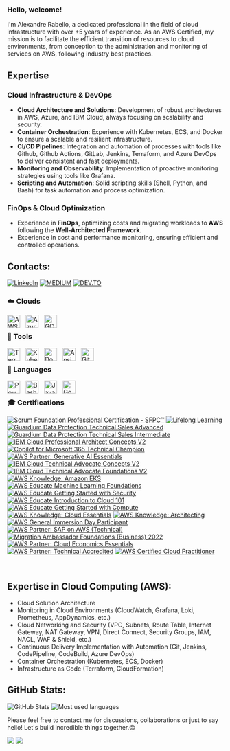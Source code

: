 ### Hello, welcome!

I'm Alexandre Rabello, a dedicated professional in the field of cloud infrastructure with over +5 years of experience. As an AWS Certified, my mission is to facilitate the efficient transition of resources to cloud environments, from conception to the administration and monitoring of services on AWS, following industry best practices.

## Expertise

### Cloud Infrastructure & DevOps
- **Cloud Architecture and Solutions**: Development of robust architectures in AWS, Azure, and IBM Cloud, always focusing on scalability and security.
- **Container Orchestration**: Experience with Kubernetes, ECS, and Docker to ensure a scalable and resilient infrastructure.
- **CI/CD Pipelines**: Integration and automation of processes with tools like Github, Github Actions, GitLab, Jenkins, Terraform, and Azure DevOps to deliver consistent and fast deployments.
- **Monitoring and Observability**: Implementation of proactive monitoring strategies using tools like Grafana.
- **Scripting and Automation**: Solid scripting skills (Shell, Python, and Bash) for task automation and process optimization.

### FinOps & Cloud Optimization
- Experience in **FinOps**, optimizing costs and migrating workloads to **AWS** following the **Well-Architected Framework**.
- Experience in cost and performance monitoring, ensuring efficient and controlled operations.

## Contacts:

[![LinkedIn](https://img.shields.io/badge/LinkedIn-0077B5?style=for-the-badge&logo=linkedin&logoColor=white)](https://www.linkedin.com/in/alexandrerabellosantana/)
[![MEDIUM](https://img.shields.io/badge/Medium-12100E?style=for-the-badge&logo=medium&logoColor=white)](https://medium.com/@alerabello95)
[![DEV.TO](https://img.shields.io/badge/dev.to-0A0A0A?style=for-the-badge&logo=devdotto&logoColor=white)](https://dev.to/alerabello)

### ☁️ Clouds 

<img align="left" alt="AWS" width="30px" style="padding-right:10px;" src="https://cdn.jsdelivr.net/gh/devicons/devicon@latest/icons/amazonwebservices/amazonwebservices-original-wordmark.svg" />
<img align="left" alt="Azure" width="30px" style="padding-right:10px;" src="https://cdn.jsdelivr.net/gh/devicons/devicon@latest/icons/azure/azure-original.svg" />
<img align="left" alt="GCP" width="30px" style="padding-right:10px;" src="https://static-00.iconduck.com/assets.00/google-cloud-icon-2048x1646-7admxejz.png" />


</br>

### 🧰 Tools 

<img align="left" alt="Terraform" width="30px" style="padding-right:10px;" src="https://cdn.jsdelivr.net/gh/devicons/devicon@latest/icons/terraform/terraform-original.svg"/>
<img align="left" alt="Kubernetes" width="30px" style="padding-right:10px;" src="https://cdn.jsdelivr.net/gh/devicons/devicon@latest/icons/kubernetes/kubernetes-original.svg" />
<img align="left" alt="Docker" width="30px" style="padding-right:10px;" src="https://cdn.jsdelivr.net/gh/devicons/devicon@latest/icons/docker/docker-original.svg" />
<img align="left" alt="Ansible" width="30px" style="padding-right:10px;" src="https://cdn.jsdelivr.net/gh/devicons/devicon@latest/icons/ansible/ansible-original-wordmark.svg" />
<img align="left" alt="GitHubActions" width="30px" style="padding-right:10px;" src="https://cdn.jsdelivr.net/gh/devicons/devicon@latest/icons/githubactions/githubactions-plain.svg" />

</br>

### 📜 Languages 

<img align="left" alt="Powershell" width="30px" style="padding-right:10px;" src="https://cdn.jsdelivr.net/gh/devicons/devicon@latest/icons/powershell/powershell-plain.svg" />
<img align="left" alt="Bash" width="30px" style="padding-right:10px;" src="https://cdn.jsdelivr.net/gh/devicons/devicon@latest/icons/bash/bash-original.svg" />
<img align="left" alt="Java" width="30px" style="padding-right:10px;" src="https://cdn.jsdelivr.net/gh/devicons/devicon@latest/icons/java/java-original.svg" />
<img align="left" alt="Go" width="30px" style="padding-right:10px;" src="https://cdn.jsdelivr.net/gh/devicons/devicon@latest/icons/go/go-original.svg" />

</br>

### 🎓 Certifications

<!--START_SECTION:badges-->
[![Scrum Foundation Professional Certification - SFPC™](https://images.credly.com/size/110x110/images/b1bc1abc-c04c-4b80-b3b8-eb13f521eb60/blob)](http://www.credly.com/badges/8a21667b-bdc1-4f24-be1f-fd26c086a7a4 "Scrum Foundation Professional Certification - SFPC™")
[![Lifelong Learning](https://images.credly.com/size/110x110/images/21e16d4d-d2df-46e6-9098-526caab49e63/blob)](http://www.credly.com/badges/ae782f1b-662b-4a7a-bfe7-b4bdc19b5c9e "Lifelong Learning")
[![Guardium Data Protection Technical Sales Advanced](https://images.credly.com/size/110x110/images/8b575ccc-51d1-45d4-a387-a8fa64c5a602/image.png)](http://www.credly.com/badges/87186537-75f8-4864-b8b5-3b579d27f901 "Guardium Data Protection Technical Sales Advanced")
[![Guardium Data Protection Technical Sales Intermediate](https://images.credly.com/size/110x110/images/9641c8c5-4fdc-47ee-8db7-5fed71cb2b0c/image.png)](http://www.credly.com/badges/7a184dc4-295f-4fee-affe-ce7c54873107 "Guardium Data Protection Technical Sales Intermediate")
[![IBM Cloud Professional Architect Concepts V2](https://images.credly.com/size/110x110/images/ced08a13-b696-42fb-910d-0a5f7abb2e68/image.png)](http://www.credly.com/badges/548e84d3-f780-46c4-a1e1-768080b34342 "IBM Cloud Professional Architect Concepts V2")
[![Copilot for Microsoft 365 Technical Champion](https://images.credly.com/size/110x110/images/13c2692d-46f7-4728-a5b4-dff3d58dc227/image.png)](http://www.credly.com/badges/a4c70b53-064d-49fa-90d3-2a611a8b7393 "Copilot for Microsoft 365 Technical Champion")
[![AWS Partner: Generative AI Essentials](https://images.credly.com/size/110x110/images/145a5de8-7390-4d57-b4cb-a10e2f9394e2/image.png)](http://www.credly.com/badges/f87e7cb4-8808-4c89-8d94-83e49ba11372 "AWS Partner: Generative AI Essentials")
[![IBM Cloud Technical Advocate Concepts V2](https://images.credly.com/size/110x110/images/ccac265b-cc07-4168-82ba-af81f7bc5a0d/image.png)](http://www.credly.com/badges/c67ca61b-8098-47d3-a857-614b5cce1e27 "IBM Cloud Technical Advocate Concepts V2")
[![IBM Cloud Technical Advocate Foundations V2](https://images.credly.com/size/110x110/images/9aa6ef9a-944e-4bb2-be40-ec142ef2627a/image.png)](http://www.credly.com/badges/d0e6e879-55e5-4010-8695-af597dbdd165 "IBM Cloud Technical Advocate Foundations V2")
[![AWS Knowledge: Amazon EKS](https://images.credly.com/size/110x110/images/9bcbde6d-1754-4617-9337-124f7b10a6c2/image.png)](http://www.credly.com/badges/e4e5dca1-d625-485d-9f88-28d29e1dccf7 "AWS Knowledge: Amazon EKS")
[![AWS Educate Machine Learning Foundations](https://images.credly.com/size/110x110/images/51984979-f759-49f0-8bb3-5310d364fdbe/image.png)](http://www.credly.com/badges/22cc03ff-4ef8-44a9-bcbc-7681eb4b1541 "AWS Educate Machine Learning Foundations")
[![AWS Educate Getting Started with Security](https://images.credly.com/size/110x110/images/80845928-d1f8-4549-ae9d-27676fba897e/image.png)](http://www.credly.com/badges/bc7b938b-8c01-48ad-ac64-1b4a52673eb7 "AWS Educate Getting Started with Security")
[![AWS Educate Introduction to Cloud 101](https://images.credly.com/size/110x110/images/8d67bbf4-128b-4141-b5f1-1bc61bbfbaa6/image.png)](http://www.credly.com/badges/4251868a-1bbc-4f5b-a884-3fd61327d6c2 "AWS Educate Introduction to Cloud 101")
[![AWS Educate Getting Started with Compute](https://images.credly.com/size/110x110/images/9358115e-ead7-47c2-91e2-165b6a650a1b/image.png)](http://www.credly.com/badges/13a2cfe5-1c4b-4c4b-bcc9-d344aec33131 "AWS Educate Getting Started with Compute")
[![AWS Knowledge: Cloud Essentials](https://images.credly.com/size/110x110/images/ec621e2a-c8f0-4459-806c-ae11829d372a/image.png)](http://www.credly.com/badges/b3e33bf1-da92-46f8-94bb-f64610bf6972 "AWS Knowledge: Cloud Essentials")
[![AWS Knowledge: Architecting](https://images.credly.com/size/110x110/images/519a6dba-f145-4c1a-85a2-1d173d6898d9/image.png)](http://www.credly.com/badges/b32f5017-5b4d-4289-b7a1-59475e978287 "AWS Knowledge: Architecting")
[![AWS General Immersion Day Participant](https://images.credly.com/size/110x110/images/52fa067b-fd7b-4083-bd36-b554cd134773/image.png)](http://www.credly.com/badges/54967dc6-fd6c-4d51-8b28-bacfedc5a55c "AWS General Immersion Day Participant")
[![AWS Partner: SAP on AWS (Technical)](https://images.credly.com/size/110x110/images/6099a08b-d18c-4f36-ad4e-b519c58eb0f1/image.png)](http://www.credly.com/badges/d7baa749-70e4-4518-a44d-47460361a0c6 "AWS Partner: SAP on AWS (Technical)")
[![Migration Ambassador Foundations (Business) 2022](https://images.credly.com/size/110x110/images/c2a04bd2-62d5-4b12-9188-5280fa77e5d6/image.png)](http://www.credly.com/badges/586ca0fa-145b-4cfe-abbf-198fc30c4a71 "Migration Ambassador Foundations (Business) 2022")
[![AWS Partner: Cloud Economics Essentials](https://images.credly.com/size/110x110/images/9dc6345e-db80-44de-bb44-0c78775e53fa/image.png)](http://www.credly.com/badges/6c09d82e-d755-4cc1-a821-ab85ba2b4fdc "AWS Partner: Cloud Economics Essentials")
[![AWS Partner: Technical Accredited](https://images.credly.com/size/110x110/images/a253b994-caa6-4dd1-bf0e-434dd012b1f6/image.png)](http://www.credly.com/badges/c19bb4a4-769b-4803-ab30-6362c64851b0 "AWS Partner: Technical Accredited")
[![AWS Certified Cloud Practitioner](https://images.credly.com/size/110x110/images/00634f82-b07f-4bbd-a6bb-53de397fc3a6/image.png)](http://www.credly.com/badges/0fff3c16-6417-45c4-90e9-32dd385b8b3e "AWS Certified Cloud Practitioner")
<!--END_SECTION:badges-->


</br>

## Expertise in Cloud Computing (AWS):

- Cloud Solution Architecture
- Monitoring in Cloud Environments (CloudWatch, Grafana, Loki, Prometheus, AppDynamics, etc.)
- Cloud Networking and Security (VPC, Subnets, Route Table, Internet Gateway, NAT Gateway, VPN, Direct Connect, Security Groups, IAM, NACL, WAF & Shield, etc.)
- Continuous Delivery Implementation with Automation (Git, Jenkins, CodePipeline, CodeBuild, Azure DevOps)
- Container Orchestration (Kubernetes, ECS, Docker)
- Infrastructure as Code (Terraform, CloudFormation)

## GitHub Stats:

![GitHub Stats](https://github-readme-stats.vercel.app/api?username=alerabello&show_icons=true&theme=tokyonight)
![Most used languages](https://github-readme-stats.vercel.app/api/top-langs/?username=alerabello&theme=tokyonight&layout=compact)

Please feel free to contact me for discussions, collaborations or just to say hello! Let's build incredible things together.😊

![](https://komarev.com/ghpvc/?username=alerabello&style=flat-square)
![](https://hit.yhype.me/github/profile?user_id=42966276)
